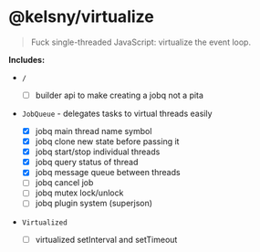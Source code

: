 # @kelsny/virtualize

> Fuck single-threaded JavaScript: virtualize the event loop.

**Includes:**

-   `/`

    -   [ ] builder api to make creating a jobq not a pita

-   `JobQueue` - delegates tasks to virtual threads easily

    -   [x] jobq main thread name symbol
    -   [x] jobq clone new state before passing it
    -   [x] jobq start/stop individual threads
    -   [x] jobq query status of thread
    -   [x] jobq message queue between threads
    -   [ ] jobq cancel job
    -   [ ] jobq mutex lock/unlock
    -   [ ] jobq plugin system (superjson)

-   `Virtualized`

    -   [ ] virtualized setInterval and setTimeout

